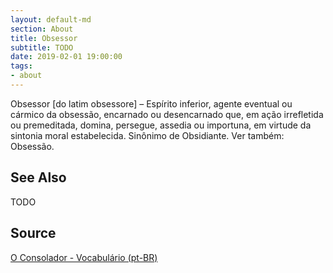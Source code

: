 ```yaml
---
layout: default-md
section: About
title: Obsessor
subtitle: TODO
date: 2019-02-01 19:00:00
tags:
- about
---
```


Obsessor [do latim obsessore] – Espírito inferior, agente eventual ou cármico da obsessão, encarnado ou desencarnado que, em ação irrefletida ou premeditada, domina, persegue, assedia ou importuna, em virtude da sintonia moral estabelecida. Sinônimo de Obsidiante. Ver também: Obsessão.

## See Also
TODO

## Source
[O Consolador - Vocabulário (pt-BR)](http://www.oconsolador.com.br/linkfixo/vocabulario/principal.html)
